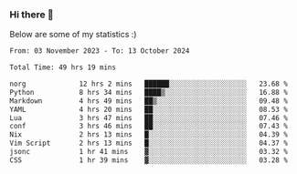 ### Hi there 👋
Below are some of my statistics :)

<!--START_SECTION:waka-->

```txt
From: 03 November 2023 - To: 13 October 2024

Total Time: 49 hrs 19 mins

norg             12 hrs 2 mins   ██████░░░░░░░░░░░░░░░░░░░   23.68 %
Python           8 hrs 34 mins   ████▒░░░░░░░░░░░░░░░░░░░░   16.88 %
Markdown         4 hrs 49 mins   ██▒░░░░░░░░░░░░░░░░░░░░░░   09.48 %
YAML             4 hrs 20 mins   ██░░░░░░░░░░░░░░░░░░░░░░░   08.53 %
Lua              3 hrs 47 mins   ██░░░░░░░░░░░░░░░░░░░░░░░   07.46 %
conf             3 hrs 46 mins   ██░░░░░░░░░░░░░░░░░░░░░░░   07.43 %
Nix              2 hrs 13 mins   █░░░░░░░░░░░░░░░░░░░░░░░░   04.39 %
Vim Script       2 hrs 13 mins   █░░░░░░░░░░░░░░░░░░░░░░░░   04.37 %
jsonc            1 hr 41 mins    ▓░░░░░░░░░░░░░░░░░░░░░░░░   03.32 %
CSS              1 hr 39 mins    ▓░░░░░░░░░░░░░░░░░░░░░░░░   03.28 %
```

<!--END_SECTION:waka-->

<!--
**KlapenHz/KlapenHz** is a ✨ _special_ ✨ repository because its `README.md` (this file) appears on your GitHub profile.

Here are some ideas to get you started:

- 🔭 I’m currently working on ...
- 🌱 I’m currently learning ...
- 👯 I’m looking to collaborate on ...
- 🤔 I’m looking for help with ...
- 💬 Ask me about ...
- 📫 How to reach me: ...
- 😄 Pronouns: ...
- ⚡ Fun fact: ...
-->
